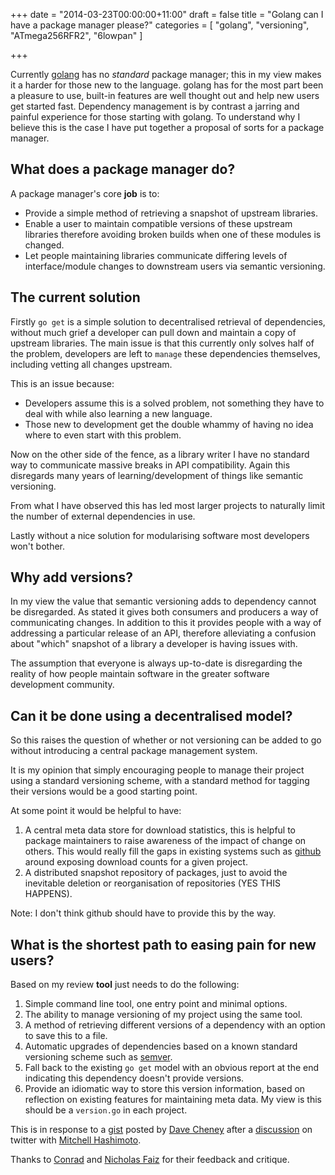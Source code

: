 +++
date = "2014-03-23T00:00:00+11:00"
draft = false
title = "Golang can I have a package manager please?"
categories = [ "golang", "versioning", "ATmega256RFR2", "6lowpan" ]

+++

Currently [golang](http://golang.org) has no *standard* package manager; this in my view makes it a harder for those new to the language. golang has for the most part been a pleasure to use, built-in features are well thought out and help new users get started fast. Dependency management is by contrast a jarring and painful experience for those starting with golang. To understand why I believe this is the case I have put together a proposal of sorts for a package manager.

## What does a package manager do?

A package manager's core **job** is to:

* Provide a simple method of retrieving a snapshot of upstream libraries.
* Enable a user to maintain compatible versions of these upstream libraries therefore avoiding broken builds when one of these modules is changed.
* Let people maintaining libraries communicate differing levels of interface/module changes to downstream users via semantic versioning.

## The current solution

Firstly `go get` is a simple solution to decentralised retrieval of dependencies, without much grief a developer can pull down and maintain a copy of upstream libraries. The main issue is that this currently only solves half of the problem, developers are left to `manage` these dependencies themselves, including vetting all changes upstream.

This is an issue because:

* Developers assume this is a solved problem, not something they have to deal with while also learning a new language.
* Those new to development get the double whammy of having no idea where to even start with this problem.

Now on the other side of the fence, as a library writer I have no standard way to communicate massive breaks in API compatibility. Again this disregards many years of learning/development of things like semantic versioning.

From what I have observed this has led most larger projects to naturally limit the number of external dependencies in use.

Lastly without a nice solution for modularising software most developers won't bother.

## Why add versions?

In my view the value that semantic versioning adds to dependency cannot be disregarded. As stated it gives both consumers and producers a way of communicating changes. In addition to this it provides people with a way of addressing a particular release of an API, therefore alleviating a confusion about "which" snapshot of a library a developer is having issues with.

The assumption that everyone is always up-to-date is disregarding the reality of how people maintain software in the greater software development community.

## Can it be done using a decentralised model?

So this raises the question of whether or not versioning can be added to go without introducing a central package management system.

It is my opinion that simply encouraging people to manage their project using a standard versioning scheme, with a standard method for tagging their versions would be a good starting point.

At some point it would be helpful to have:

1. A central meta data store for download statistics, this is helpful to package maintainers to raise awareness of the impact of change on others. This would really fill the gaps in existing systems such as [github](http://github.com) around exposing download counts for a given project.
2. A distributed snapshot repository of packages, just to avoid the inevitable deletion or reorganisation of repositories (YES THIS HAPPENS).

Note: I don't think github should have to provide this by the way.

## What is the shortest path to easing pain for new users?

Based on my review **tool** just needs to do the following:

1. Simple command line tool, one entry point and minimal options.
2. The ability to manage versioning of my project using the same tool.
3. A method of retrieving different versions of a dependency with an option to save this to a file.
4. Automatic upgrades of dependencies based on a known standard versioning scheme such as [semver](http://semver.org/).
5. Fall back to the existing `go get` model with an obvious report at the end indicating this dependency doesn't provide versions.
6. Provide an idiomatic way to store this version information, based on reflection on existing features for maintaining meta data. My view is this should be a `version.go` in each project.

This is in response to a [gist](https://gist.github.com/davecheney/9716518) posted by [Dave Cheney](https://twitter.com/davecheney) after a [discussion](https://twitter.com/davecheney/status/447497663609450496) on twitter with [Mitchell Hashimoto](https://twitter.com/mitchellh).

Thanks to [Conrad](https://twitter.com/deoxxa) and [Nicholas Faiz](https://twitter.com/nicholasf) for their feedback and critique.

